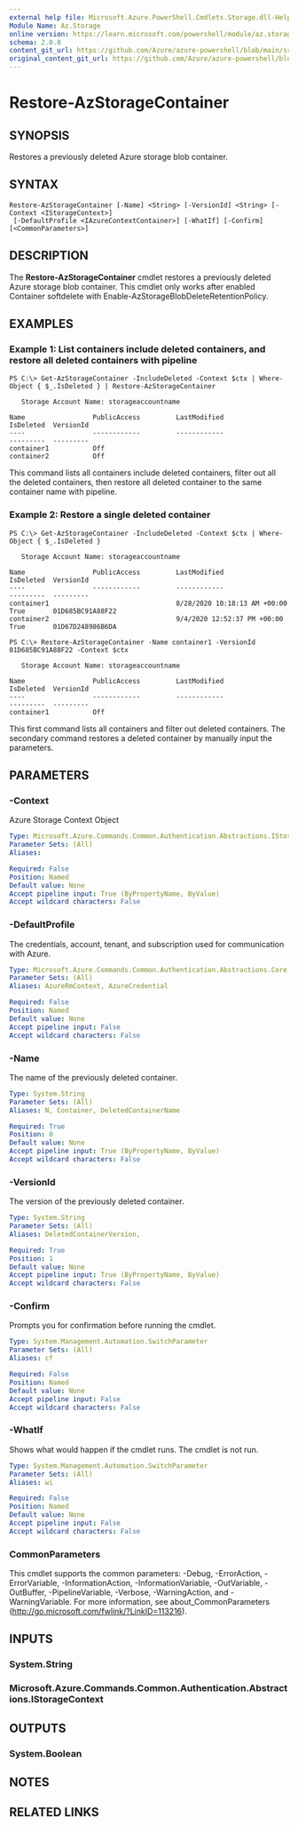 ```yaml
---
external help file: Microsoft.Azure.PowerShell.Cmdlets.Storage.dll-Help.xml
Module Name: Az.Storage
online version: https://learn.microsoft.com/powershell/module/az.storage/restore-azstoragecontainer
schema: 2.0.0
content_git_url: https://github.com/Azure/azure-powershell/blob/main/src/Storage/Storage.Management/help/Restore-AzStorageContainer.md
original_content_git_url: https://github.com/Azure/azure-powershell/blob/main/src/Storage/Storage.Management/help/Restore-AzStorageContainer.md
---
```


# Restore-AzStorageContainer

## SYNOPSIS
Restores a previously deleted Azure storage blob container.

## SYNTAX

```
Restore-AzStorageContainer [-Name] <String> [-VersionId] <String> [-Context <IStorageContext>]
 [-DefaultProfile <IAzureContextContainer>] [-WhatIf] [-Confirm] [<CommonParameters>]
```

## DESCRIPTION
The **Restore-AzStorageContainer** cmdlet restores a previously deleted Azure storage blob container.
This cmdlet only works after enabled Container softdelete with Enable-AzStorageBlobDeleteRetentionPolicy.

## EXAMPLES

### Example 1: List containers include deleted containers, and restore all deleted containers with pipeline
<!-- Skip: Output cannot be splitted from code -->
```
PS C:\> Get-AzStorageContainer -IncludeDeleted -Context $ctx | Where-Object { $_.IsDeleted } | Restore-AzStorageContainer

   Storage Account Name: storageaccountname

Name                 PublicAccess         LastModified                   IsDeleted  VersionId                                                                                                                                                                                                                                                         
----                 ------------         ------------                   ---------  ---------                                                                                                                                                                    
container1           Off
container2           Off
```

This command lists all containers include deleted containers, filter out all the deleted containers, then restore all deleted container to the same container name with pipeline.

### Example 2: Restore a single deleted container
<!-- Skip: Output cannot be splitted from code -->
```
PS C:\> Get-AzStorageContainer -IncludeDeleted -Context $ctx | Where-Object { $_.IsDeleted } 

   Storage Account Name: storageaccountname

Name                 PublicAccess         LastModified                   IsDeleted  VersionId                                                                                                                                                                                                                                                      
----                 ------------         ------------                   ---------  ---------                                                                                                                                                                   
container1                                8/28/2020 10:18:13 AM +00:00   True       01D685BC91A88F22                                                                                                                                                                                                                                                                
container2                                9/4/2020 12:52:37 PM +00:00    True       01D67D248986B6DA  

PS C:\> Restore-AzStorageContainer -Name container1 -VersionId 01D685BC91A88F22 -Context $ctx

   Storage Account Name: storageaccountname

Name                 PublicAccess         LastModified                   IsDeleted  VersionId                                                                                                                                                                                                                                                     
----                 ------------         ------------                   ---------  ---------                                                                                                                                                                                                                                                        
container1           Off
```

This first command lists all containers and filter out deleted containers.
The secondary command restores a deleted container by manually input the parameters.

## PARAMETERS

### -Context
Azure Storage Context Object

```yaml
Type: Microsoft.Azure.Commands.Common.Authentication.Abstractions.IStorageContext
Parameter Sets: (All)
Aliases:

Required: False
Position: Named
Default value: None
Accept pipeline input: True (ByPropertyName, ByValue)
Accept wildcard characters: False
```

### -DefaultProfile
The credentials, account, tenant, and subscription used for communication with Azure.

```yaml
Type: Microsoft.Azure.Commands.Common.Authentication.Abstractions.Core.IAzureContextContainer
Parameter Sets: (All)
Aliases: AzureRmContext, AzureCredential

Required: False
Position: Named
Default value: None
Accept pipeline input: False
Accept wildcard characters: False
```

### -Name
The name of the previously deleted container.

```yaml
Type: System.String
Parameter Sets: (All)
Aliases: N, Container, DeletedContainerName

Required: True
Position: 0
Default value: None
Accept pipeline input: True (ByPropertyName, ByValue)
Accept wildcard characters: False
```

### -VersionId
The version of the previously deleted container.

```yaml
Type: System.String
Parameter Sets: (All)
Aliases: DeletedContainerVersion, 

Required: True
Position: 1
Default value: None
Accept pipeline input: True (ByPropertyName, ByValue)
Accept wildcard characters: False
```

### -Confirm
Prompts you for confirmation before running the cmdlet.

```yaml
Type: System.Management.Automation.SwitchParameter
Parameter Sets: (All)
Aliases: cf

Required: False
Position: Named
Default value: None
Accept pipeline input: False
Accept wildcard characters: False
```

### -WhatIf
Shows what would happen if the cmdlet runs.
The cmdlet is not run.

```yaml
Type: System.Management.Automation.SwitchParameter
Parameter Sets: (All)
Aliases: wi

Required: False
Position: Named
Default value: None
Accept pipeline input: False
Accept wildcard characters: False
```

### CommonParameters
This cmdlet supports the common parameters: -Debug, -ErrorAction, -ErrorVariable, -InformationAction, -InformationVariable, -OutVariable, -OutBuffer, -PipelineVariable, -Verbose, -WarningAction, and -WarningVariable. For more information, see about_CommonParameters (http://go.microsoft.com/fwlink/?LinkID=113216).

## INPUTS

### System.String

### Microsoft.Azure.Commands.Common.Authentication.Abstractions.IStorageContext

## OUTPUTS

### System.Boolean

## NOTES

## RELATED LINKS
